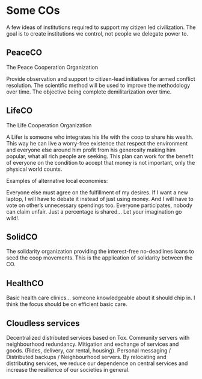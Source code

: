 # Some COs

A few ideas of institutions required to support my citizen led civilization. The goal is to create institutions we control, not people we delegate power to.

## PeaceCO

The Peace Cooperation Organization

Provide observation and support to citizen-lead initiatives for armed conflict resolution. The scientific method will be used to improve the methodology over time. The objective being complete demilitarization over time.

## LifeCO

The Life Cooperation Organization

A Lifer is someone who integrates his life with the coop to share his wealth. This way he can live a worry-free existence that respect the environment and everyone else around him profit from his generosity making him popular, what all rich people are seeking. This plan can work for the benefit of everyone on the condition to accept that money is not important, only the physical world counts.

Examples of alternative local economies:

Everyone else must agree on the fulfillment of my desires. If I want a new laptop, I will have to debate it instead of just using money. And I will have to vote on other’s unnecessary spendings too. Everyone participates, nobody can claim unfair.
Just a percentage is shared…
Let your imagination go wild!.

## SolidCO

The solidarity organization providing the interest-free no-deadlines loans to seed the coop movements. This is the application of solidarity between the CO.

## HealthCO

Basic health care clinics… someone knowledgeable about it should chip in. I think the focus should be on efficient basic care.

## Cloudless services

Decentralized distributed services based on Tox. Community servers with neighbourhood redundancy. Mitigation and exchange of services and goods. (Rides, delivery, car rental, housing). Personal messaging / Distributed backups / Neighbourhood servers. By relocating and distributing services, we reduce our dependence on central services and increase the resilience of our societies in general.